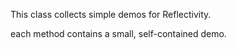 This class collects simple demos for Reflectivity.

each method contains a small, self-contained demo.